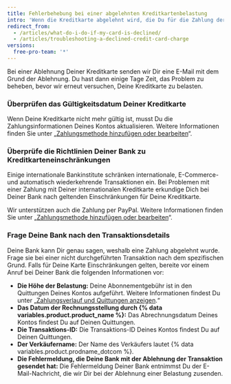 ```yaml
---
title: Fehlerbehebung bei einer abgelehnten Kreditkartenbelastung
intro: 'Wenn die Kreditkarte abgelehnt wird, die Du für die Zahlung der Nutzung von {% data variables.product.product_name %} angegeben hast, hast Du verschiedene Möglichkeiten um sicherzustellen, dass die Zahlung erfolgt und Dein Konto nicht gesperrt wird.'
redirect_from:
  - /articles/what-do-i-do-if-my-card-is-declined/
  - /articles/troubleshooting-a-declined-credit-card-charge
versions:
  free-pro-team: '*'
---
```


Bei einer Ablehnung Deiner Kreditkarte senden wir Dir eine E-Mail mit dem Grund der Ablehnung. Du hast dann einige Tage Zeit, das Problem zu beheben, bevor wir erneut versuchen, Deine Kreditkarte zu belasten.

### Überprüfen das Gültigkeitsdatum Deiner Kreditkarte

Wenn Deine Kreditkarte nicht mehr gültig ist, musst Du die Zahlungsinformationen Deines Kontos aktualisieren. Weitere Informationen finden Sie unter „[Zahlungsmethode hinzufügen oder bearbeiten](/articles/adding-or-editing-a-payment-method)“.

### Überprüfe die Richtlinien Deiner Bank zu Kreditkarteneinschränkungen

Einige internationale Bankinstitute schränken internationale, E-Commerce- und automatisch wiederkehrende Transaktionen ein. Bei Problemen mit einer Zahlung mit Deiner internationalen Kreditkarte erkundige Dich bei Deiner Bank nach geltenden Einschränkungen für Deine Kreditkarte.

Wir unterstützen auch die Zahlung per PayPal. Weitere Informationen finden Sie unter „[Zahlungsmethode hinzufügen oder bearbeiten](/articles/adding-or-editing-a-payment-method)“.

### Frage Deine Bank nach den Transaktionsdetails

Deine Bank kann Dir genau sagen, weshalb eine Zahlung abgelehnt wurde. Frage sie bei einer nicht durchgeführten Transaktion nach dem spezifischen Grund. Falls für Deine Karte Einschränkungen gelten, bereite vor einem Anruf bei Deiner Bank die folgenden Informationen vor:

- **Die Höhe der Belastung:** Deine Abonnementgebühr ist in den Quittungen Deines Kontos aufgeführt. Weitere Informationen findest Du unter „[Zahlungsverlauf und Quittungen anzeigen](/articles/viewing-your-payment-history-and-receipts).“
- **Das Datum der Rechnungsstellung durch {% data variables.product.product_name %}:** Das Abrechnungsdatum Deines Kontos findest Du auf Deinen Quittungen.
- **Die Transaktions-ID:** Die Transaktions-ID Deines Kontos findest Du auf Deinen Quittungen.
- **Der Verkäufername:** Der Name des Verkäufers lautet {% data variables.product.prodname_dotcom %}.
- **Die Fehlermeldung, die Deine Bank mit der Ablehnung der Transaktion gesendet hat:** Die Fehlermeldung Deiner Bank entnimmst Du der E-Mail-Nachricht, die wir Dir bei der Ablehnung einer Belastung zusenden.
